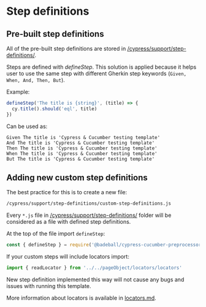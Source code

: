 # Step definitions

## Pre-built step definitions

All of the pre-built step definitions are stored in [/cypress/support/step-definitions/](/cypress/support/step-definitions/).

Steps are defined with _defineStep_. This solution is applied because it helps user to use the same step with different Gherkin step keywords (`Given, When, And, Then, But`).

Example:

```javascript
defineStep('The title is {string}', (title) => {
  cy.title().should('eql', title)
})
```

Can be used as:

```gherkin
Given The title is 'Cypress & Cucumber testing template'
And The title is 'Cypress & Cucumber testing template'
Then The title is 'Cypress & Cucumber testing template'
When The title is 'Cypress & Cucumber testing template'
But The title is 'Cypress & Cucumber testing template'
```

## Adding new custom step definitions

The best practice for this is to create a new file:

```bash
/cypress/support/step-definitions/custom-step-definitions.js
```

Every `*.js` file in [/cypress/support/step-definitions/](/cypress/support/step-definitions/) folder will be considered as a file with defined step definitions.

At the top of the file import `defineStep`:

```javascript
const { defineStep } = require('@badeball/cypress-cucumber-preprocessor')
```

If your custom steps will include locators import:

```javascript
import { readLocator } from '../../pageObject/locators/locators'
```

New step definition implemented this way will not cause any bugs and issues with running this template.

More information about locators is available in [locators.md](/docs/locators.md).
